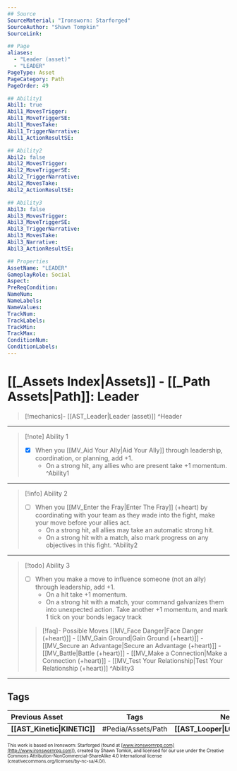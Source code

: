 ```yaml
---
## Source
SourceMaterial: "Ironsworn: Starforged"
SourceAuthor: "Shawn Tompkin"
SourceLink: 

## Page
aliases:
  - "Leader (asset)"
  - "LEADER"
PageType: Asset
PageCategory: Path
PageOrder: 49

## Ability1
Abil1: true
Abil1_MovesTrigger:
Abil1_MoveTriggerSE:
Abil1_MovesTake:
Abil1_TriggerNarrative:
Abil1_ActionResultSE:

## Ability2
Abil2: false
Abil2_MovesTrigger:
Abil2_MoveTriggerSE:
Abil2_TriggerNarrative:
Abil2_MovesTake:
Abil2_ActionResultSE:

## Ability3
Abil3: false
Abil3_MovesTrigger:
Abil3_MoveTriggerSE:
Abil3_TriggerNarrative:
Abil3_MovesTake:
Abil3_Narrative:
Abil3_ActionResultSE:

## Properties
AssetName: "LEADER"
GameplayRole: Social
Aspect:
PreReqCondition: 
NameNum:
NameLabels:
NameValues:
TrackNum:
TrackLabels:
TrackMin:
TrackMax:
ConditionNum:
ConditionLabels:
---
```

# [[_Assets Index|Assets]] - [[_Path Assets|Path]]: Leader
> [!mechanics]- [[AST_Leader|Leader (asset)]]
^Header
___
> [!note] Ability 1
> - [x] When you [[MV_Aid Your Ally|Aid Your Ally]] through leadership, coordination, or planning, add +1. 
> 	- On a strong hit, any allies who are present take +1 momentum.
^Ability1
___
> [!info] Ability 2
> - [ ] When you [[MV_Enter the Fray|Enter The Fray]] (+heart) by coordinating with your team as they wade into the fight, make your move before your allies act. 
> 	- On a strong hit, all allies may take an automatic strong hit. 
> 	- On a strong hit with a match, also mark progress on any objectives in this fight.
^Ability2
___
> [!todo] Ability 3
> - [ ] When you make a move to influence someone (not an ally) through leadership, add +1. 
> 	- On a hit take +1 momentum. 
> 	- On a strong hit with a match, your command galvanizes them into unexpected action. Take another +1 momentum, and mark 1 tick on your bonds legacy track
> > [!faq]- Possible Moves
> > [[MV_Face Danger|Face Danger (+heart)]] - [[MV_Gain Ground|Gain Ground (+heart)]] - [[MV_Secure an Advantage|Secure an Advantage (+heart)]] - [[MV_Battle|Battle (+heart)]] - [[MV_Make a Connection|Make a Connection (+heart)]] - [[MV_Test Your Relationship|Test Your Relationship (+heart)]]
^Ability3
___

## Tags
| Previous Asset| Tags | Next Asset |
|:--- |:---:| ---:|
| **[[AST_Kinetic\|KINETIC]]** | #Pedia/Assets/Path | **[[AST_Looper\|LOOPER]]** |

<font size=-2>This work is based on Ironsworn: Starforged (found at [www.ironswornrpg.com](http://www.ironswornrpg.com)), created by Shawn Tomkin, and licensed for our use under the Creative Commons Attribution-NonCommercial-ShareAlike 4.0 International license  (creativecommons.org/licenses/by-nc-sa/4.0/).</font>